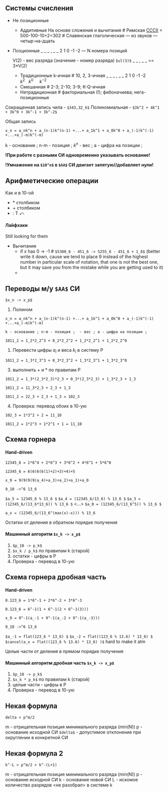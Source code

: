 
## Системы счисления
+ Не позиционные
	+ Аддитивные
	  На основе сложения и вычитания
	  \# Римская [CCCII](https://matematika-club.ru/roman-numerals) = 500-100-10+2=302
	  \# Славянская глаголическая  — из звуков — четыр-на-дцать
+ Позционные
   \_  \_ \_ , \_ \_ 
  2 1 0   -1 -2  — N номера позиций
  
  V(2) - вес разряда (значение - номер разряда)
  `$ul(3)$` \_ \_ , \_ \_ == 3*V(2)
   
	+ Традиционные 
	  k-ичная 
	  \# 10, 2, 3-ичная
	    \_  \_ \_ , \_ \_ 
	  2 1 0   -1 -2  
	  $k^2$   $k^0$      $k^{-2}$
	+ Смешанная 
	  \# 2-3; 2-10; 3-9; K-Q-ичная
	+ Нетрадиционная
	  \# факториальная (!); фибоначиева; нега-позиционные

Сокращенная запись чила - `$343,32_k$`
Полиномиальная - `$3k^2 + 4k^1 + 3k^0 + 3k^-1 + 3k^-2$`

Общая запись
```asciimath
x_n = a_nk^n + a_(n-1)k^(n-1) +...+ a_1k^1 + a_0k^0 + a_(-1)k^(-1) +...+a_(-m)k^(-m)
```
k - основание ; n-m - позиция ; $k^n$ - вес ; a - цифра на позиции ;

__!При работе с разными СИ одновременно указывать основание!__

__!Умнажение на `$10^n$` в `$AA$` СИ двигает запятую//добавляет нули!__

##  Арифметические операции
Как и в 10-ой 
+ \* столбиком
+ \+ столбиком
+ \: T ⤺
#### Лайфхаки
Still looking for them
+ Вычитание
	+ if x has 0 -> -1 
	  \# `$5300_6 - 451_6 -> 5255_6 - 451_6 + 1_6$`
	  (better write it down, cause we tend to place 9 instead of the highest number in particular scale of notation, that one is not the best one, but it may save you from the mistake while you are getting used to it)
	+ 
## Переводы м/у `$AA$` СИ
`$x_n -> x_p$`
1) Полином
```asciimath
x_n = a_nk^n + a_(n-1)k^(n-1) +...+ a_1k^1 + a_0k^0 + a_(-1)k^(-1) +...+a_(-m)k^(-m)
```
	k - основание ; n-m - позиция ;  - вес ; a - цифра на позиции ;
```asciimath
1011_2 = 1_2*2_2^3 + 0_2*2_2^2 + 1_2*2_2^1 + 1_2*2_2^0
```
1) Перевести цифры $a_i$ и веса $k_i$ в систему P
```asciimath
1011_2 = 1_3*2_3^3 + 0_3*2_3^2 + 1_3*2_3^1 + 1_3*2_3^0
```
3) выполнить + и \* по правилам P
```asciimath
1011_2 = 1_3*(2_3*2_3)*2_3 + 0_3*(2_3*2_3) + 1_3*2_3 + 1_3 
```
```asciimath
1011_2 = 11_3*2_3 + 2_3 + 1_3 
```
```asciimath
1011_2 = 22_3 + 2_3 + 1_3 = 102_3
```
4) Проверка: перевод обоих в 10-ую
```asciimath
102_3 = 1*3^2 + 2 = 11_10
```
```asciimath
1011_2 = 1*2^3 + 1*2^1 + 1 = 11_10
```

## Схема горнера
#### Hand-driven
```asciimath
12345_6 = 1*6^4 + 2*6^3 + 3*6^2 + 4*6^1 + 5*6^0
```
```asciimath
12345_6 = 6(6(6(6(1)+2)+3)+4)+5
```
```asciimath
x_9 = 9(9(9(9(a_4)+a_3)+a_2)+a_1)+a_0
```
```asciimath
9_10 ->^6 13_6
```

`$a_5 = 12345_6 % 13_6 $`
`$a_4 = (12345_6/13_6) % 13_6 $` 
`$a_3 = (12345_6/(13_6*13_6)) % 13_6 $`
<...>
`$a_0 = (12345_6/(13_6^5)) % 13_6 $`
```asciimath
a_x = (12345_6/(13_6^(max(x)-x))) % 13_6
```

Остатки от деления в обратном порядке получения


#### Машинный алгоритм `$x_k -> x_p$` 
1)  `$p_10 -> p_k$`
2) `$x_k / p_k$`  по правилам k (старой)
3) остатки - цифры в P
4) Проверка - перевод в 10-ую

## Схема горнера дробная часть
#### Hand-driven
```asciimath
0.123_6 = 1*6^-1 + 2*6^-2 + 3*6^-3
```
```asciimath
0.123_6 = 6^-1(1 + 6^-1(2 + 6^-1(3)))
```

```asciimath
x_9 = 9^-1(a_-1 + 9^-1(a_-2 + 9^-1(a_-3)))
```
```asciimath
9_10 ->^6 13_6
```

`$a_-1 = flat(123_6 * 13_6) $`
`$a_-2 = flat((123_6 % 13.6) * 13_6) $`
`$cancel(a_x = flat((123_6 % 13.6) * 13_6) )$`
hard to make it atm




Целые части от деления в прямом порядке получения


#### Машинный алгоритм  дробная часть `$x_k -> x_p$` 
1)  `$p_10 -> p_k$`
2) `$x_k * p_k$`  по правилам k (старой)
3) целые части - цифры в P
4) Проверка - перевод в 10-ую

## Некая формула
```asciimath
delta < p^m/2
```
m - отрицательная позиция минимального разряда (min(N))
p - основание исходной СИ
`$delta$` - допустимое отклонение при округлении в конкретной СИ
## Некая формула 2
```asciimath
k^-L > p^m/2 > k^-(L+1)
```
m - отрицательная позиция минимального разряда (min(N))
p - основание исходной СИ
k - основание новой СИ
L - искомое количество разрядов \<не разобрал\> в системе k